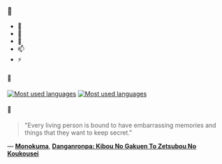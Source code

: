 ### 👋

- 🔭
- 🌱
- 💬
- 📫
- ⚡

#### 🧏

[![Most used languages](https://github-readme-stats-aynah.vercel.app/api/top-langs/?username=aynh&theme=solarized-dark&langs_count=6&layout=compact&hide_title=true)](https://github.com/anuraghazra/github-readme-stats#gh-dark-mode-only)
[![Most used languages](https://github-readme-stats-aynah.vercel.app/api/top-langs/?username=aynh&theme=solarized-light&langs_count=6&layout=compact&hide_title=true)](https://github.com/anuraghazra/github-readme-stats#gh-light-mode-only)

#### 💬

> "Every living person is bound to have embarrassing memories and things that they want to keep secret."

&mdash; [**Monokuma**](https://myanimelist.net/character.php?q=Monokuma&cat=character), [**Danganronpa: Kibou No Gakuen To Zetsubou No Koukousei**](https://myanimelist.net/search/all?q=Danganronpa%3A%20Kibou%20No%20Gakuen%20To%20Zetsubou%20No%20Koukousei&cat=all)
